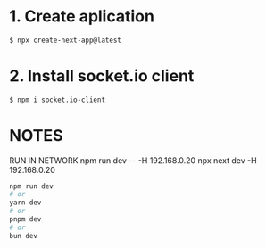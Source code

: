 # 1. Create aplication

```bash
$ npx create-next-app@latest
```

# 2. Install socket.io client

```bash
$ npm i socket.io-client
```



# NOTES

RUN IN NETWORK
npm run dev -- -H 192.168.0.20
npx next dev -H 192.168.0.20

```bash
npm run dev
# or
yarn dev
# or
pnpm dev
# or
bun dev
```


